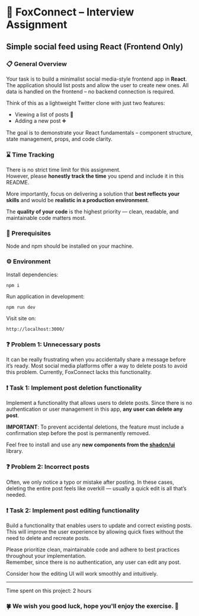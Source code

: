 # 🦊 FoxConnect – Interview Assignment

## Simple social feed using React (Frontend Only)

### 📋 General Overview

Your task is to build a minimalist social media-style frontend app in **React**.  
The application should list posts and allow the user to create new ones. All data is handled on the frontend – no backend connection is required.

Think of this as a lightweight Twitter clone with just two features:

- Viewing a list of posts 📝
- Adding a new post ➕

The goal is to demonstrate your React fundamentals – component structure, state management, props, and code clarity.

### ⌛ Time Tracking

There is no strict time limit for this assignment.  
However, please **honestly track the time** you spend and include it in this README.

More importantly, focus on delivering a solution that **best reflects your skills** and would be **realistic in a production environment**.

The **quality of your code** is the highest priority — clean, readable, and maintainable code matters most.

### 🤖 Prerequisites

Node and npm should be installed on your machine.

### ⚙️ Environment

Install dependencies:

`npm i`

Run application in development:

`npm run dev`

Visit site on:

`http://localhost:3000/`

### ❓ Problem 1: Unnecessary posts

It can be really frustrating when you accidentally share a message before it’s ready. Most social media platforms offer a way to delete posts to avoid this problem. Currently, FoxConnect lacks this functionality.

### ❗️ Task 1: Implement post deletion functionality

Implement a functionality that allows users to delete posts. Since there is no authentication or user management in this app, **any user can delete any post**.

**IMPORTANT**: To prevent accidental deletions, the feature must include a confirmation step before the post is permanently removed.

Feel free to install and use any **new components from the [shadcn/ui](https://ui.shadcn.com/)** library.

### ❓ Problem 2: Incorrect posts

Often, we only notice a typo or mistake after posting. In these cases, deleting the entire post feels like overkill — usually a quick edit is all that’s needed.

### ❗️ Task 2: Implement post editing functionality

Build a functionality that enables users to update and correct existing posts. This will improve the user experience by allowing quick fixes without the need to delete and recreate posts.

Please prioritize clean, maintainable code and adhere to best practices throughout your implementation.  
Remember, since there is no authentication, any user can edit any post.

Consider how the editing UI will work smoothly and intuitively.

<hr>

Time spent on this project: 2 hours

### 🍀 We wish you good luck, hope you'll enjoy the exercise. 🤞
